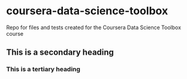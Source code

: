 # coursera-data-science-toolbox
Repo for files and tests created for the Coursera Data Science Toolbox course

## This is a secondary heading
### This is a tertiary heading
